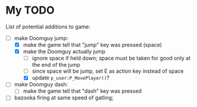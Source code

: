 # My TODO

List of potential additions to game:

- [ ] make Doomguy jump:
  - [x] make the game tell that "jump" key was pressed (space)
  - [x] make the Doomguy actually jump
    - [ ] ignore space if held down; space must be taken for good only at the
        end of the jump
    - [ ] since space will be jump, set E as action key instead of space
    - [x] update `p_user:P_MovePlayer()`?
- [ ] make Doomguy dash:
  - [ ] make the game tell that "dash" key was pressed
- [ ] bazooka firing at same speed of gatling;

